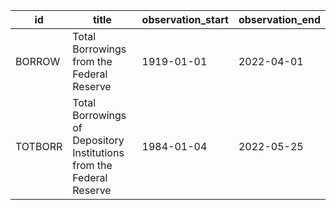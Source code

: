 | id      | title                                                                | observation_start   | observation_end   |
|---------|----------------------------------------------------------------------|---------------------|-------------------|
| BORROW  | Total Borrowings from the Federal Reserve                            | 1919-01-01          | 2022-04-01        |
| TOTBORR | Total Borrowings of Depository Institutions from the Federal Reserve | 1984-01-04          | 2022-05-25        |